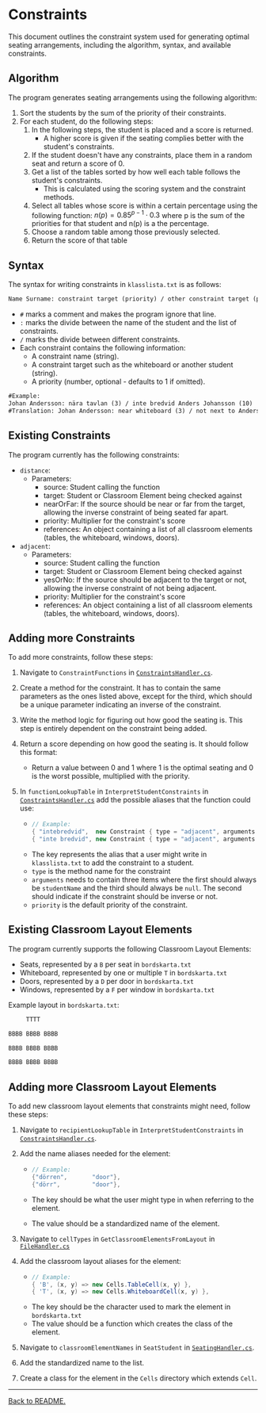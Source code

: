 # Constraints

This document outlines the constraint system used for generating optimal seating arrangements, including the algorithm, syntax, and available constraints.

## Algorithm

The program generates seating arrangements using the following algorithm:

1. Sort the students by the sum of the priority of their constraints.
1. For each student, do the following steps:
    1. In the following steps, the student is placed and a score is returned.
        - A higher score is given if the seating complies better with the student's constraints.
    1. If the student doesn't have any constraints, place them in a random seat and return a score of 0.
    1. Get a list of the tables sorted by how well each table follows the student's constraints.
        - This is calculated using the scoring system and the constraint methods.
    1. Select all tables whose score is within a certain percentage using the following function: $n(p) = 0.85^{p-1} \cdot 0.3$ where p is the sum of the priorities for that student and n(p) is a the percentage.
    1. Choose a random table among those previously selected.
    1. Return the score of that table

## Syntax

The syntax for writing constraints in `klasslista.txt` is as follows:

```txt
Name Surname: constraint target (priority) / other constraint target (priority)
```

-   `#` marks a comment and makes the program ignore that line.
-   `:` marks the divide between the name of the student and the list of constraints.
-   `/` marks the divide between different constraints.
-   Each constraint contains the following information:
    -   A constraint name (string).
    -   A constraint target such as the whiteboard or another student (string).
    -   A priority (number, optional - defaults to 1 if omitted).

```txt
#Example:
Johan Andersson: nära tavlan (3) / inte bredvid Anders Johansson (10)
#Translation: Johan Andersson: near whiteboard (3) / not next to Anders Johansson (10)
```

## Existing Constraints

The program currently has the following constraints:

-   `distance`:
    -   Parameters:
        -   source: Student calling the function
        -   target: Student or Classroom Element being checked against
        -   nearOrFar: If the source should be near or far from the target, allowing the inverse constraint of being seated far apart.
        -   priority: Multiplier for the constraint's score
        -   references: An object containing a list of all classroom elements (tables, the whiteboard, windows, doors).
-   `adjacent`:
    -   Parameters:
        -   source: Student calling the function
        -   target: Student or Classroom Element being checked against
        -   yesOrNo: If the source should be adjacent to the target or not, allowing the inverse constraint of not being adjacent.
        -   priority: Multiplier for the constraint's score
        -   references: An object containing a list of all classroom elements (tables, the whiteboard, windows, doors).

## Adding more Constraints

To add more constraints, follow these steps:

1. Navigate to `ConstraintFunctions` in [`ConstraintsHandler.cs`](../Classroom-Seating-Planner/Classroom-Seating-Planner/Src/ConstraintsHandler.cs).
1. Create a method for the constraint. It has to contain the same parameters as the ones listed above, except for the third, which should be a unique parameter indicating an inverse of the constraint.
1. Write the method logic for figuring out how good the seating is. This step is entirely dependent on the constraint being added.
1. Return a score depending on how good the seating is. It should follow this format:
    - Return a value between 0 and 1 where 1 is the optimal seating and 0 is the worst possible, multiplied with the priority.
1. In `functionLookupTable` in `InterpretStudentConstraints` in [`ConstraintsHandler.cs`](../Classroom-Seating-Planner/Classroom-Seating-Planner/Src/ConstraintsHandler.cs) add the possible aliases that the function could use:

    - ```csharp
      // Example:
      { "intebredvid",  new Constraint { type = "adjacent", arguments = [studentName, "no",   null], priority = 1 }},
      { "inte bredvid", new Constraint { type = "adjacent", arguments = [studentName, "no",   null], priority = 1 }},
      ```
    - The key represents the alias that a user might write in `klasslista.txt` to add the constraint to a student.
    - `type` is the method name for the constraint
    - `arguments` needs to contain three items where the first should always be `studentName` and the third should always be `null`. The second should indicate if the constraint should be inverse or not.
    - `priority` is the default priority of the constraint.

## Existing Classroom Layout Elements

The program currently supports the following Classroom Layout Elements:

-   Seats, represented by a `B` per seat in `bordskarta.txt`
-   Whiteboard, represented by one or multiple `T` in `bordskarta.txt`
-   Doors, represented by a `D` per door in `bordskarta.txt`
-   Windows, represented by a `F` per window in `bordskarta.txt`

Example layout in `bordskarta.txt`:

```txt
     TTTT

BBBB BBBB BBBB

BBBB BBBB BBBB

BBBB BBBB BBBB
```

## Adding more Classroom Layout Elements

To add new classroom layout elements that constraints might need, follow these steps:

1. Navigate to `recipientLookupTable` in `InterpretStudentConstraints` in [`ConstraintsHandler.cs`](../Classroom-Seating-Planner/Classroom-Seating-Planner/Src/ConstraintsHandler.cs).
1. Add the name aliases needed for the element:

    - ```csharp
      // Example:
      {"dörren",       "door"},
      {"dörr",         "door"},
      ```

    - The key should be what the user might type in when referring to the element.
    - The value should be a standardized name of the element.

1. Navigate to `cellTypes` in `GetClassroomElementsFromLayout` in [`FileHandler.cs`](../Classroom-Seating-Planner/Classroom-Seating-Planner/Src/FileHandler.cs)
1. Add the classroom layout aliases for the element:

    - ```csharp
      // Example:
      { 'B', (x, y) => new Cells.TableCell(x, y) },
      { 'T', (x, y) => new Cells.WhiteboardCell(x, y) },
      ```
    - The key should be the character used to mark the element in `bordskarta.txt`
    - The value should be a function which creates the class of the element.

1. Navigate to `classroomElementNames` in `SeatStudent` in [`SeatingHandler.cs`](../Classroom-Seating-Planner/Classroom-Seating-Planner/Src/SeatingHandler.cs).
1. Add the standardized name to the list.
1. Create a class for the element in the `Cells` directory which extends `Cell`.

---

[Back to README.](../README.md)
